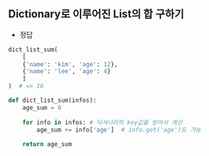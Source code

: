 ## Dictionary로 이루어진 List의 합 구하기
   
- 정답

```python
dict_list_sum(
    [
    {'name': 'kim', 'age': 12},
    {'name': 'lee', 'age': 4}
    ]
)  # => 16
```
     
```python
def dict_list_sum(infos):
    age_sum = 0
 
    for info in infos: # 딕셔너리의 key값을 받아서 계산
        age_sum += info['age']  # info.get('age')도 가능
 
    return age_sum
```